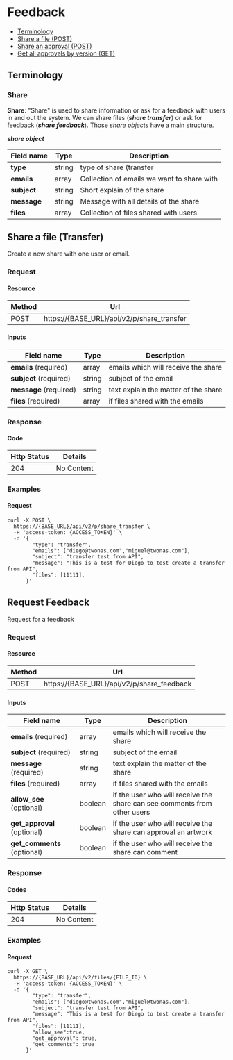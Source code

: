 # Feedback

- [Terminology](#terminology)
- [Share a file (POST)](#share-a-file)
- [Share an approval (POST)](#share-an-approval)
- [Get all approvals by version (GET)](#get-approvals)

## Terminology

### Share

**Share**: "Share" is used to share information or ask for a feedback with users in and out the system. We can share files (**_share transfer_**) or ask for feedback (**_share feedback_**). Those _share objects_ have a main structure.

**_share object_**

Field name |     Type    | Description
--------- | ----------- | -----------
**type** | string | type of share (transfer | feedback)
**emails** | array | Collection of emails we want to share with
**subject** | string | Short explain of the share
**message** | string | Message with all details of the share
**files** | array | Collection of files shared with users

## Share a file (Transfer)

Create a new share with one user or email.

### Request
#### Resource

Method | Url
------- | --------
POST | https://{BASE_URL}/api/v2/p/share_transfer

#### Inputs

Field name |     Type    | Description
--------- | ----------- | -----------
**emails** (required) | array | emails which will receive the share
**subject** (required) | string | subject of the email
**message** (required) | string | text explain the matter of the share
**files** (required) | array | if files shared with the emails

### Response

#### Code
Http Status | Details
----------- | ----------
204 | No Content

### Examples

#### Request
```
curl -X POST \
  https://{BASE_URL}/api/v2/p/share_transfer \
  -H 'access-token: {ACCESS_TOKEN}' \
  -d '{
        "type": "transfer",
        "emails": ["diego@twonas.com","miguel@twonas.com"],
        "subject": "transfer test from API",
        "message": "This is a test for Diego to test create a transfer from API",
        "files": [11111],
      }'
```

## Request Feedback

Request for a feedback

### Request
#### Resource

Method | Url
------- | --------
POST | https://{BASE_URL}/api/v2/p/share_feedback

#### Inputs

Field name |     Type    | Description
--------- | ----------- | -----------
**emails** (required) | array | emails which will receive the share
**subject** (required) | string | subject of the email
**message** (required) | string | text explain the matter of the share
**files** (required) | array | if files shared with the emails
**allow_see** (optional) | boolean | if the user who will receive the share can see comments from other users
**get_approval** (optional) | boolean | if the user who will receive the share can approval an artwork
**get_comments** (optional) | boolean | if the user who will receive the share can comment

### Response

#### Codes
Http Status | Details
----------- | ----------
204 | No Content

### Examples

#### Request
```
curl -X GET \
  https://{BASE_URL}/api/v2/files/{FILE_ID} \
  -H 'access-token: {ACCESS_TOKEN}' \
  -d '{
        "type": "transfer",
        "emails": ["diego@twonas.com","miguel@twonas.com"],
        "subject": "transfer test from API",
        "message": "This is a test for Diego to test create a transfer from API",
        "files": [11111],
        "allow_see":true,
        "get_approval": true,
        "get_comments": true
      }'
```
